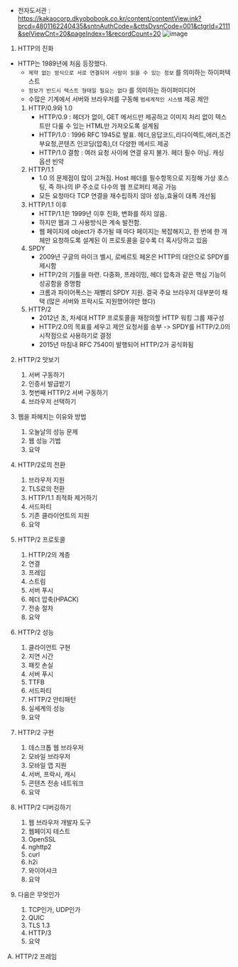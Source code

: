 - 전자도서관 : https://kakaocorp.dkyobobook.co.kr/content/contentView.ink?brcd=4801162240435&sntnAuthCode=&cttsDvsnCode=001&ctgrId=2111&selViewCnt=20&pageIndex=1&recordCount=20
![image](https://github.com/BosukNam/study/assets/22950687/66b0146f-2fc6-45d6-b85e-bb78227dd162)


1. HTTP의 진화
- HTTP는 1989년에 처음 등장했다.
    - `제약 없는 방식으로 서로 연결되어 사람이 읽을 수 있는 정보` 를 의미하는 하이퍼텍스트
    - `정보가 반드시 텍스트 형태일 필요는 없다` 를 의미하는 하이퍼미디어
    - 수많은 기계에서 서버와 브라우저를 구동해 `범세계적인 시스템` 제공 제안
    1. HTTP/0.9와 1.0
        - HTTP/0.9 : 헤더가 없이, GET 메서드만 제공하고 이미지 처리 없이 텍스트만 다룰 수 있는 HTML만 가져오도록 설계됨
        - HTTP/1.0 : 1996 RFC 1945로 발표. 헤더,응답코드,리다이렉트,에러,조건부요청,콘텐츠 인코딩(압축),더 다양한 메서드 제공
        - HTTP/1.0 결함 : 여러 요청 사이에 연결 유지 불가. 헤더 필수 아님. 캐싱 옵션 빈약
    2. HTTP/1.1
        - 1.0 의 문제점이 많이 고쳐짐. Host 헤더를 필수항목으로 지정해 가상 호스팅, 즉 하나의 IP 주소로 다수의 웹 프로퍼티 제공 가능
        - 모든 요청마다 TCP 연결을 재수립하지 않아 성능,효율이 대폭 개선됨
    3. HTTP/1.1 이후
        - HTTP/1.1은 1999년 이후 진화, 변화를 하지 않음.
        - 하지만 웹과 그 사용방식은 계속 발전함.
        - 웹 페이지에 object가 추가될 때 마다 페이지는 복잡해지고, 한 번에 한 개체만 요청하도록 설계된 이 프로토콜을 갈수록 더 혹사당하고 있음
    4. SPDY
        - 2009년 구글의 마이크 벨시, 로베르토 페온은 HTTP의 대안으로 SPDY를 제시함
        - HTTP/2의 기틀을 마련. 다중화, 프레이밍, 헤더 압축과 같은 핵심 기능이 성공함을 증명함
        - 크롬과 파이어폭스는 재빨리 SPDY 지원. 결국 주요 브라우저 대부분이 채택 (많은 서버와 프락시도 지원했어야만 했다)
    5. HTTP/2
        - 2012년 초, 차세대 HTTP 프로토콜을 재정의할 HTTP 워킹 그룹 재구성
        - HTTP/2.0의 목표를 세우고 제안 요청서를 송부 -> SPDY를 HTTP/2.0의 시작점으로 사용하기로 결정
        - 2015년 마침내 RFC 7540이 발행되어 HTTP/2가 공식화됨

2. HTTP/2 맛보기
    1. 서버 구동하기
    2. 인증서 발급받기
    3. 첫번째 HTTP/2 서버 구동하기
    4. 브라우저 선택하기

3. 웹을 파헤치는 이유와 방법
    1. 오늘날의 성능 문제
    2. 웹 성능 기법
    3. 요약

4. HTTP/2로의 전환
    1. 브라우저 지원
    2. TLS로의 전환
    3. HTTP/1.1 최적화 제거하기
    4. 서드파티
    5. 기존 클라이언트의 지원
    6. 요약

5. HTTP/2 프로토콜
    1. HTTP/2의 계층
    2. 연결
    3. 프레임
    4. 스트림
    5. 서버 푸시
    6. 헤더 압축(HPACK)
    7. 전송 절차
    8. 요약

6. HTTP/2 성능
    1. 클라이언트 구현
    2. 지연 시간
    3. 패킷 손실
    4. 서버 푸시
    5. TTFB
    6. 서드파티
    7. HTTP/2 안티패턴
    8. 실세계의 성능
    9. 요약

7. HTTP/2 구현
    1. 데스크톱 웹 브라우저
    2. 모바일 브라우저
    3. 모바일 앱 지원
    4. 서버, 프락시, 캐시
    5. 콘텐츠 전송 네트워크
    6. 요약

8. HTTP/2 디버깅하기
    1. 웹 브라우저 개발자 도구
    2. 웹페이지 테스트
    3. OpenSSL
    4. nghttp2
    5. curl
    6. h2i
    7. 와이어샤크
    8. 요약

9. 다음은 무엇인가
    1. TCP인가, UDP인가
    2. QUIC
    3. TLS 1.3
    4. HTTP/3
    5. 요약

A. HTTP/2 프레임
